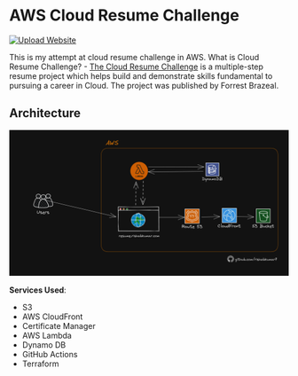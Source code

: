 # AWS Cloud Resume Challenge
[![Upload Website](https://github.com/rishabkumar7/aws-cloud-resume-challenge/actions/workflows/front-end-CICD.yml/badge.svg)](https://github.com/rishabkumar7/aws-cloud-resume-challenge/actions/workflows/front-end-CICD.yml)

This is my attempt at cloud resume challenge in AWS.
What is Cloud Resume Challenge? - [The Cloud Resume Challenge](https://cloudresumechallenge.dev/) is a multiple-step resume project which helps build and demonstrate skills fundamental to pursuing a career in Cloud. The project was published by Forrest Brazeal.

## Architecture

![Architecture Diagram](/img/AWS-Architecture-Cloud-resume-challenge.png)

**Services Used**:

- S3
- AWS CloudFront
- Certificate Manager
- AWS Lambda
- Dynamo DB
- GitHub Actions
- Terraform


